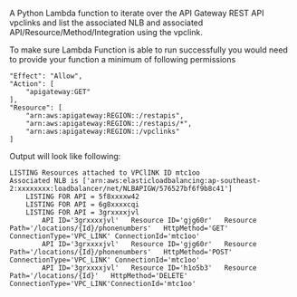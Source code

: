 A Python Lambda function to iterate over the API Gateway REST API vpclinks and list the associated NLB and associated API/Resource/Method/Integration using the vpclink.

To make sure Lambda Function is able to run successfully you would need to provide your function a minimum of following permissions

```
"Effect": "Allow",
"Action": [
    "apigateway:GET"
],
"Resource": [
    "arn:aws:apigateway:REGION::/restapis",
    "arn:aws:apigateway:REGION::/restapis/*",
    "arn:aws:apigateway:REGION::/vpclinks"
]
``` 


Output will look like following:
```
LISTING Resources attached to VPClINK ID mtc1oo 
Associated NLB is ['arn:aws:elasticloadbalancing:ap-southeast-2:xxxxxxxx:loadbalancer/net/NLBAPIGW/576527bf6f9b8c41']
    LISTING FOR API = 5f8xxxxw42
    LISTING FOR API = 6g8xxxxcqi
    LISTING FOR API = 3grxxxxjvl
        API ID='3grxxxxjvl'   Resource ID='gjg60r'   Resource Path='/locations/{Id}/phonenumbers'   HttpMethod='GET' ConnectionType='VPC_LINK' ConnectionId='mtc1oo'
        API ID='3grxxxxjvl'   Resource ID='gjg60r'   Resource Path='/locations/{Id}/phonenumbers'   HttpMethod='POST' ConnectionType='VPC_LINK' ConnectionId='mtc1oo'
        API ID='3grxxxxjvl'   Resource ID='h1o5b3'   Resource Path='/locations/{Id}'   HttpMethod='DELETE' ConnectionType='VPC_LINK'ConnectionId='mtc1oo'
```
